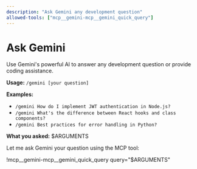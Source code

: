 ```yaml
---
description: "Ask Gemini any development question"
allowed-tools: ["mcp__gemini-mcp__gemini_quick_query"]
---
```


# Ask Gemini

Use Gemini's powerful AI to answer any development question or provide coding assistance.

**Usage:** `/gemini [your question]`

**Examples:**
- `/gemini How do I implement JWT authentication in Node.js?`
- `/gemini What's the difference between React hooks and class components?`
- `/gemini Best practices for error handling in Python?`

**What you asked:** $ARGUMENTS

Let me ask Gemini your question using the MCP tool:

!mcp__gemini-mcp__gemini_quick_query query="$ARGUMENTS"
